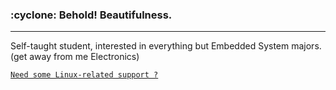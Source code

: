 <h3> :cyclone: Behold! Beautifulness. </h3>

---
Self-taught student, interested in everything but Embedded System majors.
(get away from me Electronics)

[`Need some Linux-related support ?`](https://www.fiverr.com/kisto1073)
